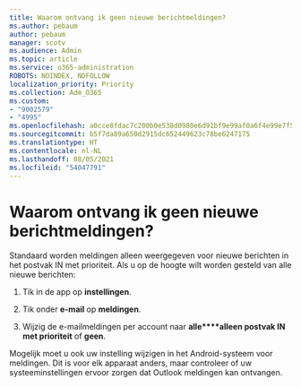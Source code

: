 ```yaml
---
title: Waarom ontvang ik geen nieuwe berichtmeldingen?
ms.author: pebaum
author: pebaum
manager: scotv
ms.audience: Admin
ms.topic: article
ms.service: o365-administration
ROBOTS: NOINDEX, NOFOLLOW
localization_priority: Priority
ms.collection: Adm_O365
ms.custom:
- "9002579"
- "4995"
ms.openlocfilehash: a0cce8fdac7c200b0e538d0980e6d91bf9e99af0a6f4e99e7f5b790298437510
ms.sourcegitcommit: b5f7da89a650d2915dc652449623c78be6247175
ms.translationtype: HT
ms.contentlocale: nl-NL
ms.lasthandoff: 08/05/2021
ms.locfileid: "54047791"
---
```

# <a name="why-dont-i-get-new-message-notifications"></a>Waarom ontvang ik geen nieuwe berichtmeldingen?

Standaard worden meldingen alleen weergegeven voor nieuwe berichten in het postvak IN met prioriteit. Als u op de hoogte wilt worden gesteld van alle nieuwe berichten:

1. Tik in de app op **instellingen**.

2. Tik onder **e-mail** op **meldingen**.

3. Wijzig de e-mailmeldingen per account naar **alle****alleen postvak IN met prioriteit** of **geen**.

Mogelijk moet u ook uw instelling wijzigen in het Android-systeem voor meldingen. Dit is voor elk apparaat anders, maar controleer of uw systeeminstellingen ervoor zorgen dat Outlook meldingen kan ontvangen.
